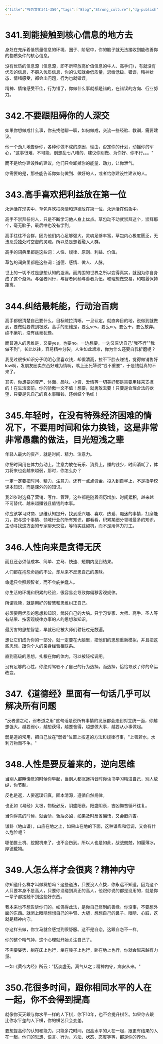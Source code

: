 ```yaml
---
{"title":"强势文化341-350","tags":["Blog","Strong_culture"],"dg-publish":true,"dg-note-icon":5,"permalink":"/🌓Interest_兴趣/Exalt/强势文化/35强势文化341-350/","dgPassFrontmatter":true,"noteIcon":5,"created":"2024-09-19T10:56:54.420+08:00","updated":"2024-09-19T12:41:34.626+08:00"}
---
```


# 341.到能接触到核心信息的地方去

身处在充斥着低质量信息的环境、圈子、阶层中，你的脑子就无法接收到能改善你的物质条件的核心信息。

没有优质的信息源（信息源，即不断释放高价值信息的牛人、高手们），有就没有优质的信息，不摄入优质信息，你的认知就会低质量，思维低级、错误，精神状态、情绪感受，都会出问题，行为也就错误。

精神、情绪感受不佳，行为错了，你做什么事就都是错的，在错误的方向、行业努力。

# 342.不要跟阻碍你的人深交

如果你想做成什么事，你去找他聊一聊，如何做成，交流一些经验、教训，需要建议。

他一个劲儿地告诉你，各种你做不成的原因、理由，否定你的计划，动摇你的军心，"这事很难、不可能、别想乱七八糟的、建议你别做、为你好、你不行。。。"

而不是给你建设性的建议，他们只会卸掉你的能量、动力，让你泄气。

你需要的是，那些能告诉你如何做到、做好的人，或者给你建设性建议的人。

# 343.高手喜欢把利益放在第一位

永远活在现实中，草包喜欢把感情和道德放在第一位，永远活在假象中。

高手不崇拜任何人，只是不断学习他人身上优点。草包动不动就崇拜这个，崇拜那个，毫无脑子，最后啥也没有学到。

高手往往不合群，因为他们内心足够强大，灵魂足够丰富，草包内心极度匮乏，无法忍受独处时空虚的灵魂，所以总是想着融入人群。

高手的词典里都是这些词：人性、规律、原则、利益、价值。

草包的词典里都是这些词：道德、感情、做人、人脉。

世上的一切不过是思想认知的漩涡，而周围的世界之所以变得真实，就因为你自身成了这个漩涡。与强者同行，与智者同频与善者为伍。和理想做交易，和喧嚣保持距离。

# 344.纠结最耗能，行动治百病

高手都很清楚自己要什么，目标贼拉清晰。一旦认定，就直奔目的地，说做到就做到，要做就要做到极致。高手的思维是，要么yes，要么no。要么干，要么放弃。绝不磨叽，没有丝毫犹豫。

而普通人的思维是，又要yes，也要no。一边想要，一边又告诉自己"我不行""我做不到"。长此以往，容易精神分裂。人生如此艰难，你为什么还要自我折磨呢？

我见过很多知识分子明明心里喜欢钱，却假清高，拉不下脸去赚钱，觉得做销售好low啊，发朋友圈卖东西好难为情啊，嘴上还死犟说"钱不重要"，于是钱就真的不来了。

其实，你想要的尊严、体面、品味、小资、爱情等一切美好都是需要用钱来支撑的！在生活面前，你的骄傲一文不值！想要，就勇敢去要！只要是合理合法的欲望，只要是凭自己的真本事赚钱，还纠结个毛线！

# 345.年轻时，在没有特殊经济困难的情况下，不要用时间和体力换钱，这是非常非常愚蠢的做法，目光短浅之辈

年轻人最大的资产，就是时间、精力、注意力。

你把时间用在体力劳动上，注意力放在玩乐、消费上，赚的钱少，时间消耗了，体力将来也会越来越弱，那时，你怎么办？

一定一定要把时间、精力、注意力，还有一点点资金，投入到自学上，不是指学校课本知识，而是课外的的知识。

我21岁时选择了营销、写作、管理。这些都是随着阅历增加、时间累积，越来越不可替代、越来越赚钱且值钱的本事。

你应该学习财商、思维认知提升，找到感兴趣、喜欢、热爱、痴迷的事情，打磨能力，把与这个事情、领域行业的所有知识，都看看，积累某细分领域最多的知识，主动寻找这方面的专家聊天交往，等待实践契机，而不是用体力打工。

# 346.人性向来是贪得无厌

而且还必须低成本、简单、立马、快速、短期内见到结果。

人们都在抱怨命运的不公，却从来不反思自己的愚昧。

命运只会照顾智者，而不会庇护蠢人。

你生活的环境和积累的经验，很容易会导致你偏移客观规律。

所谓救赎，就是用好的智慧和思维纠正自己。

必须要用优质的思想和知识，武装自己的大脑。只学习专家、大师、高手、圣人等有结果、按客观规律办事的人的思想和知识。

最厉害的思想智慧，早就已经被大师们耕耘过无数遍。

想让它们成为你的一部分，就一定要在大脑里，把他们的思想重新模拟，并且把这些思想，跟你个人的亲身经验相联系。

直到高级的思想，扎根在你的体内，可以被轻松调用。

没有足够的心性，你绝对驾驭不了自己的行为选择。而选择，恰恰导致了你的命运改变。

# 347.《道德经》里面有一句话几乎可以解决所有问题

"反者道之动，弱者道之用"这句话是说所有事情的发展都会走到对立统一面，你越想强大，越要弱小，越想获得，越要舍得，越想做大事，越要从小事做起。

弱是道的常用，把自己放在"弱者"位置上按道的方法和规律行事，"上善若水，水利万物而不争。"

# 348.人性是要反着来的，逆向思维

当别人都睡懒觉的时候你早起，当别人都沉迷抖音时你读书学习精进自己，别人放纵，你节制。

反也是返，人要返璞归真，固本清源，遵循自然规律。

也正如《易经》太极，物极必反，阴盛阳衰，阳盛阴衰，吉凶悔吝循环往复。

当你得意的时候，就会骄，骄后必凶，如果及时反省悔悟，又会趋向吉。

谦卦（地山谦），山应在地之上，如果山在地的下面，这种谦卑和低调，又会有什么危险呢？

哪怕推土机、挖掘机来了，也不会伤到。所以人也是如此，战战兢兢，如履薄冰，厚德载物。

# 349.人怎么样才会很爽？精神内守

你知道什么样才叫做冥想吗？这些道法，只要没人点拨，你永远不知道。因为这个人只要本身不是高人，只要你没碰到真正的高人，他跟你说的都是没用的，就是你一辈子都接触不到这些好东西。

我本来也不想告诉你们的。如偶得此法，是你自己修到的善缘。你没事，不要想外面的东西。就闭上眼睛想想自己的手臂、大腿，想想自己的鼻子、眼睛、心脏，这就是精神内守。

你这样去做，你立马就会感觉到很舒服。这不是自恋，这跟自恋不一样。

你的整个精气神，这个心理就开始关注自己了。

不需要姿势，躺在床上也行，坐在凳子上也行，卧在地上也行，你就会越来越有力量。

一如《黄帝内经》所云："恬淡虚无，真气从之；精神内守，病安从来。"

# 350.花很多时间，跟你相同水平的人在一起，你不会得到提高

就像你天天跟与你水平一样的人下棋，你下10年，也不会提升棋艺。如果你去跟比你水平差的人下棋，你的棋艺只会变差。

要想提高你的认知和能力，只能多花时间，跟高水平的人在一起，跟更有结果的人在一起，他们的思想、语言、行为、方法、状态、态度等等，都是你的养分。